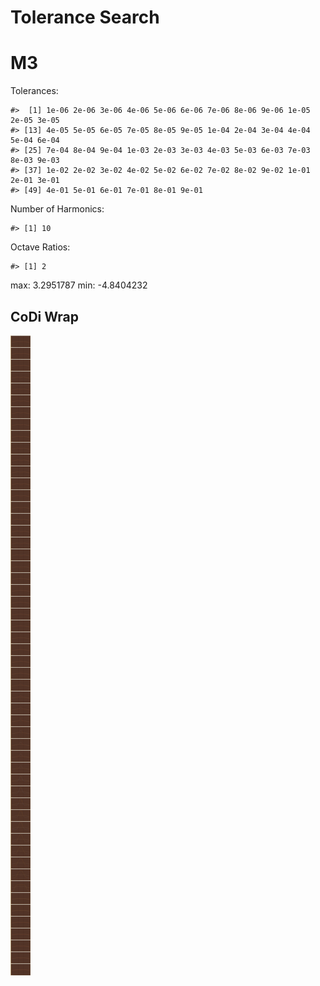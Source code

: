 Tolerance Search
================

# M3

Tolerances:

    #>  [1] 1e-06 2e-06 3e-06 4e-06 5e-06 6e-06 7e-06 8e-06 9e-06 1e-05 2e-05 3e-05
    #> [13] 4e-05 5e-05 6e-05 7e-05 8e-05 9e-05 1e-04 2e-04 3e-04 4e-04 5e-04 6e-04
    #> [25] 7e-04 8e-04 9e-04 1e-03 2e-03 3e-03 4e-03 5e-03 6e-03 7e-03 8e-03 9e-03
    #> [37] 1e-02 2e-02 3e-02 4e-02 5e-02 6e-02 7e-02 8e-02 9e-02 1e-01 2e-01 3e-01
    #> [49] 4e-01 5e-01 6e-01 7e-01 8e-01 9e-01

Number of Harmonics:

    #> [1] 10

Octave Ratios:

    #> [1] 2

max: 3.2951787 min: -4.8404232

## CoDi Wrap

![](../figures/tolerance_search/trial-1.png)<!-- -->
